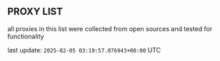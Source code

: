 ## PROXY LIST

all proxies in this list were collected from open sources and tested for functionality

last update: `2025-02-05 03:19:57.076943+00:00` UTC
